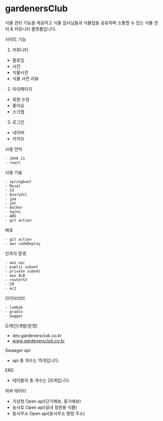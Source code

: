 # gardenersClub
식물 관리 기능을 제공하고 식물 집사님들과 식물팁을 공유하며 소통할 수 있는 식물 관리 & 커뮤니티 플랫폼입니다. 

사이트 기능
1. 커뮤니티 
- 팔로잉
- 사진
- 식물사전
- 식물 사전 리뷰 


2. 마이페이지
- 회원 수정
- 좋아요
- 스크랩


3. 로그인
- 네이버 
- 카카오


사용 언어
```
- JAVA 11
- react 
```


사용 기술
```
- springboot
- Mysql
- S3
- Querydsl
- jpa
- jwt
- docker
- nginx
- AWS
- git action
```


배포
```
- git action
- aws codeDeploy
```


인프라 환경 
```
- aws vpc
- public subnet
- private subnet
- aws ALB
- router53
- CM
- ec2
```


라이브러리
```
- lombok
- gradle
- Swgger 
```


도메인(개발/운영)
- dev.gardenersclub.co.kr
- www.gardenersclub.co.kr


Swaager api
- api 총 개수는 15개입니다. 


ERD
- 테이블의 총 개수는 20개입니다. 


외부 데이터 
- 기상청 Open api(단기예보, 중기예보)
- 농사로 Open api(실내 정원용 식물)
- 동사무소 Open api(동사무소 행정 주소)
